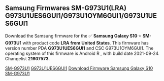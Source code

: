 <h2>Samsung Firmwares SM-G973U1(LRA) G973U1UES6GUI1/G973U1OYM6GUI1/G973U1UES6GUI1</h2>
Download the Samsung firmware for the ✅ <strong>Samsung Galaxy S10 </strong> ⭐ <strong>SM-G973U1</strong> with product code <strong>LRA</strong> <strong> from United States</strong>. This firmware has version number PDA <strong>G973U1UES6GUI1</strong> and CSC G973U1OYM6GUI1. The operating system of this firmware is Android R , with build date 2021-09-24. Changelist <strong>21607573</strong>.


[SM-G973U1](https://samfirm.shop/samsung/model/SM-G973U1)
[G973U1UES6GUI1](https://samfirm.shop/samsung/pda/G973U1UES6GUI1)
[Download Firmware Samsung Galaxy S10 SM-G973U1](https://samfirm.shop/samsung/firmware/459346)
